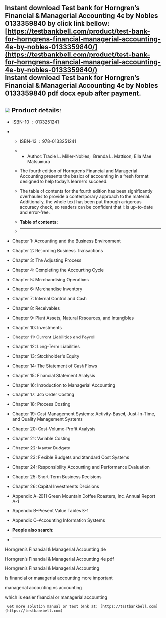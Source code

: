 Instant download **Test bank for Horngren’s Financial & Managerial Accounting 4e by Nobles 0133359840** by click link bellow:  
[https://testbankbell.com/product/test-bank-for-horngrens-financial-managerial-accounting-4e-by-nobles-0133359840/](https://testbankbell.com/product/test-bank-for-horngrens-financial-managerial-accounting-4e-by-nobles-0133359840/)  
**Instant download Test bank for Horngren’s Financial & Managerial Accounting 4e by Nobles 0133359840 pdf docx epub after payment.**
------------------------------------------------------------------------------------------------------------------------------------


![](https://testbankbell.com/wp-content/uploads/2023/05/97801333598481.gif)
**Product details:**
--------------------


* ISBN-10 ‏ : ‎ 0133251241
* * ISBN-13 ‏ : ‎ 978-0133251241
  * * Author: Tracie L. Miller-Nobles;  Brenda L. Mattison; Ella Mae Matsumura
   
  * The fourth edition of Horngren’s Financial and Managerial Accounting presents the basics of accounting in a fresh format designed to help today’s learners succeed.
 
  * The table of contents for the fourth edition has been significantly overhauled to provide a contemporary approach to the material. Additionally, the whole text has been put through a rigorous accuracy check, so readers can be confident that it is up-to-date and error-free.
  * **Table of contents:**
  * ----------------------
 
* Chapter 1: Accounting and the Business Environment

* Chapter 2: Recording Business Transactions

* Chapter 3: The Adjusting Process

* Chapter 4: Completing the Accounting Cycle

* Chapter 5: Merchandising Operations

* Chapter 6: Merchandise Inventory

* Chapter 7: Internal Control and Cash

* Chapter 8: Receivables

* Chapter 9: Plant Assets, Natural Resources, and Intangibles

* Chapter 10: Investments

* Chapter 11: Current Liabilities and Payroll

* Chapter 12: Long-Term Liabilities

* Chapter 13: Stockholder's Equity

* Chapter 14: The Statement of Cash Flows

* Chapter 15: Financial Statement Analysis

* Chapter 16: Introduction to Managerial Accounting

* Chapter 17: Job Order Costing

* Chapter 18: Process Costing

* Chapter 19: Cost Management Systems: Activity-Based, Just-In-Time, and Quality Management Systems

* Chapter 20: Cost-Volume-Profit Analysis

* Chapter 21: Variable Costing

* Chapter 22: Master Budgets

* Chapter 23: Flexible Budgets and Standard Cost Systems

* Chapter 24: Responsibility Accounting and Performance Evaluation

* Chapter 25: Short-Term Business Decisions

* Chapter 26: Capital Investments Decisions

* Appendix A–2011 Green Mountain Coffee Roasters, Inc. Annual Report A-1

* Appendix B–Present Value Tables B-1

* Appendix C–Accounting Information Systems
* **People also search:**
* -----------------------

Horngren’s Financial & Managerial Accounting 4e

Horngren’s Financial & Managerial Accounting 4e pdf

Horngren’s Financial & Managerial Accounting

is financial or managerial accounting more important

managerial accounting vs accounting

which is easier financial or managerial accounting




     Get more solution manual or test bank at: [https://testbankbell.com](https://testbankbell.com)
